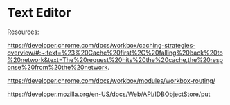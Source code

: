 # Text Editor

Resources:

https://developer.chrome.com/docs/workbox/caching-strategies-overview/#:~:text=%23%20Cache%20first%2C%20falling%20back%20to%20network&text=The%20request%20hits%20the%20cache,the%20response%20from%20the%20network.

https://developer.chrome.com/docs/workbox/modules/workbox-routing/

https://developer.mozilla.org/en-US/docs/Web/API/IDBObjectStore/put
